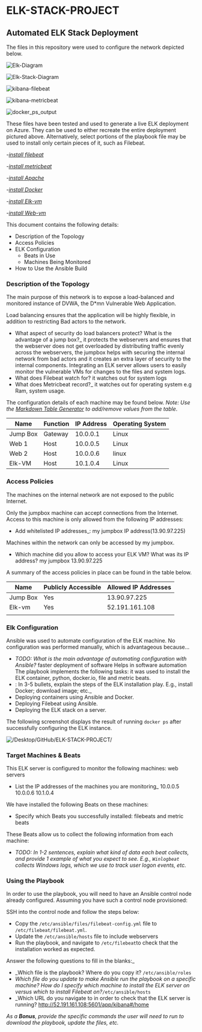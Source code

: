 # ELK-STACK-PROJECT
## Automated ELK Stack Deployment

The files in this repository were used to configure the network depicted below.

![Elk-Diagram](Diagrams/Elk-Diagram.png)

![Elk-Stack-Diagram](Diagrams/Elk-Stack-Diagram.png)

![kibana-filebeat](Diagrams/kibana-filebeat.JPG)

![kibana-metricbeat](Diagrams/kibana-metricbeat.JPG)

![docker_ps_output](Diagrams/docker_ps_output.JPG)

These files have been tested and used to generate a live ELK deployment on Azure. They can be used to either recreate the entire deployment pictured above. Alternatively, select portions of the playbook file may be used to install only certain pieces of it, such as Filebeat.

-_[install filebeat](Ansible/filebeat-playbook.yml)_

-_[install metricbeat](Ansible/metricbeat-playbook.yml)_

-_[install Apache](Ansible/Apache-playbook.yml)_

-_[install Docker](Ansible/Docker-playbook.yml)_

-_[install Elk-vm](Ansible/Elk-vm-playbook.yml)_

-_[install Web-vm](Ansible/Webvm-playbook.yml)_

This document contains the following details:
- Description of the Topology
- Access Policies
- ELK Configuration
  - Beats in Use
  - Machines Being Monitored
- How to Use the Ansible Build


### Description of the Topology

The main purpose of this network is to expose a load-balanced and monitored instance of DVWA, the D*mn Vulnerable Web Application.

Load balancing ensures that the application will be highly flexible, in addition to restricting Bad actors to the network.
-  What aspect of security do load balancers protect? What is the advantage of a jump box?_
    it protects the webservers and ensures that the webserver does not get overloaded by distributing traffic evenly across the webservers, the jumpbox helps with securing the internal network from bad actors and it creates an extra layer of security to the internal components. 
Integrating an ELK server allows users to easily monitor the vulnerable VMs for changes to the files and system logs.
-  What does Filebeat watch for? it watches out for system logs
-  What does Metricbeat record?_ it watches out for operating system  e.g Ram, system usage.

The configuration details of each machine may be found below.
_Note: Use the [Markdown Table Generator](http://www.tablesgenerator.com/markdown_tables) to add/remove values from the table_.

| Name     | Function | IP Address | Operating System |
|----------|----------|------------|------------------|
| Jump Box | Gateway  | 10.0.0.1   |      Linux       |
| Web 1    |   Host   | 10.0.0.5   |      Linux       |
| Web 2    |   Host   | 10.0.0.6   |      linux       |
| Elk-VM   |   Host   | 10.1.0.4   |      Linux       |

### Access Policies

The machines on the internal network are not exposed to the public Internet. 

Only the jumpbox machine can accept connections from the Internet. Access to this machine is only allowed from the following IP addresses:
- Add whitelisted IP addresses_: my jumpbox IP address(13.90.97.225)

Machines within the network can only be accessed by my jumpbox.
-  Which machine did you allow to access your ELK VM? What was its IP address? my jumpbox  13.90.97.225

A summary of the access policies in place can be found in the table below.

| Name     | Publicly Accessible | Allowed IP Addresses |
|----------|---------------------|----------------------|
| Jump Box |    Yes              | 13.90.97.225         |
| Elk-vm   |    Yes              | 52.191.161.108       |
|          |                     |                      |

### Elk Configuration

Ansible was used to automate configuration of the ELK machine. No configuration was performed manually, which is advantageous because...
- _TODO: What is the main advantage of automating configuration with Ansible?_
faster deployment of software
Helps in software automation
The playbook implements the following tasks: it was used to install the ELK container, python, docker.io, file and metric beats.
- : In 3-5 bullets, explain the steps of the ELK installation play. E.g., install Docker; download image; etc._
- Deploying containers using Ansible and Docker.
- Deploying Filebeat using Ansible.
- Deploying the ELK stack on a server.


The following screenshot displays the result of running `docker ps` after successfully configuring the ELK instance.

![/Desktop/GitHub/ELK-STACK-PROJECT/](Diagrams/docker_ps_output.JPG)

### Target Machines & Beats
This ELK server is configured to monitor the following machines: web servers
- List the IP addresses of the machines you are monitoring_
   10.0.0.5
   10.0.0.6
   10.1.0.4

We have installed the following Beats on these machines:
- Specify which Beats you successfully installed: filebeats and metric beats

These Beats allow us to collect the following information from each machine:
- _TODO: In 1-2 sentences, explain what kind of data each beat collects, and provide 1 example of what you expect to see. E.g., `Winlogbeat` collects Windows logs, which we use to track user logon events, etc._

### Using the Playbook
In order to use the playbook, you will need to have an Ansible control node already configured. Assuming you have such a control node provisioned: 

SSH into the control node and follow the steps below:
- Copy the `/etc/ansible/files/filebeat-config.yml` file to `/etc/filebeat/filebeat.yml`.
- Update the `/etc/ansible/hosts` file to include webservers
- Run the playbook, and navigate to `/etc/filebeat`to check that the installation worked as expected.

 Answer the following questions to fill in the blanks:_
- _Which file is the playbook? Where do you copy it? `/etc/ansible/roles`
- _Which file do you update to make Ansible run the playbook on a specific machine? How do I specify which machine to install the ELK server on versus which to install Filebeat on?_`/etc/ansible/hosts` 
- _Which URL do you navigate to in order to check that the ELK server is running? http://52.191.161.108:5601/app/kibana#/home

_As a **Bonus**, provide the specific commands the user will need to run to download the playbook, update the files, etc._